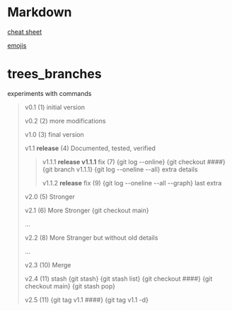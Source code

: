 # Markdown

[cheat sheet](https://github.com/adam-p/markdown-here/wiki/Markdown-Cheatsheet)

[emojis](https://gist.github.com/rxaviers/7360908)

# trees_branches
experiments with commands

> v0.1 (1) initial version
>
> v0.2 (2) more modifications
>
> v1.0 (3) final version
>
> v1.1 **release** (4) Documented, tested, verified
>
>>
>> v1.1.1 **release v1.1.1** fix (7) {git log --online} {git checkout ####} {git branch v1.1.1} {git log --oneline --all} extra details
>>
>> v1.1.2 **release** fix (9) {git log --oneline --all --graph} last extra
>>
>
> v2.0 (5) Stronger
>
> v2.1 (6) More Stronger {git checkout main}
>
> ...
>
> v2.2 (8) More Stranger but without old details
>
>...
>
> v2.3 (10) Merge
> 
> v2.4 (11) stash {git stash} {git stash list} {git checkout ####} {git checkout main} {git stash pop}
> 
> v2.5 (11) {git tag v1.1 ####} {git tag v1.1 -d}

